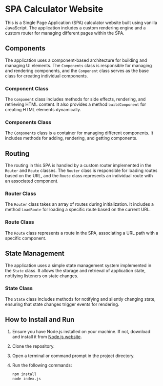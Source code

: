 # SPA Calculator Website

This is a Single Page Application (SPA) calculator website built using vanilla JavaScript. The application includes a custom rendering engine and a custom router for managing different pages within the SPA.

## Components

The application uses a component-based architecture for building and managing UI elements. The `Components` class is responsible for managing and rendering components, and the `Component` class serves as the base class for creating individual components.

### Component Class

The `Component` class includes methods for side effects, rendering, and retrieving HTML content. It also provides a method `buildComponent` for creating HTML elements dynamically.

### Components Class

The `Components` class is a container for managing different components. It includes methods for adding, rendering, and getting components.

## Routing

The routing in this SPA is handled by a custom router implemented in the `Router` and `Route` classes. The `Router` class is responsible for loading routes based on the URL, and the `Route` class represents an individual route with an associated component.

### Router Class

The `Router` class takes an array of routes during initialization. It includes a method `LoadRoute` for loading a specific route based on the current URL.

### Route Class

The `Route` class represents a route in the SPA, associating a URL path with a specific component.

## State Management

The application uses a simple state management system implemented in the `State` class. It allows the storage and retrieval of application state, notifying listeners on state changes.

### State Class

The `State` class includes methods for notifying and silently changing state, ensuring that state changes trigger events for rendering.

## How to Install and Run

1. Ensure you have Node.js installed on your machine. If not, download and install it from [Node.js website](https://nodejs.org/).
2. Clone the repository.
3. Open a terminal or command prompt in the project directory.
4. Run the following commands:

   ```bash
   npm install
   node index.js
